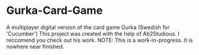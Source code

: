 # Gurka-Card-Game
A multiplayer digital version of the card game Gurka (Swedish for 'Cucumber')
This project was created with the help of Ab2Studious. I reccomend you check out his work.
NOTE: This is a work-in-progress. It is nowhere near finished.
